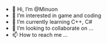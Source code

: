 - 👋 Hi, I’m @Minuon
- 👀 I’m interested in game and coding
- 🌱 I’m currently learning C++, C#
- 💞️ I’m looking to collaborate on ...
- 📫 How to reach me ...

<!---
Minuon/Minuon is a ✨ special ✨ repository because its `README.md` (this file) appears on your GitHub profile.
You can click the Preview link to take a look at your changes.
--->
